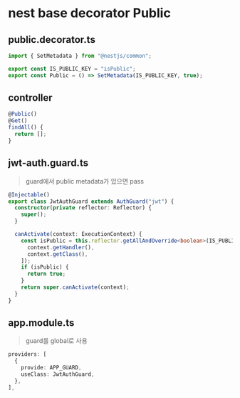 # nest base decorator Public

## public.decorator.ts

```ts
import { SetMetadata } from "@nestjs/common";

export const IS_PUBLIC_KEY = "isPublic";
export const Public = () => SetMetadata(IS_PUBLIC_KEY, true);
```

## controller

```ts
@Public()
@Get()
findAll() {
  return [];
}
```

## jwt-auth.guard.ts

> guard에서 public metadata가 있으면 pass

```ts
@Injectable()
export class JwtAuthGuard extends AuthGuard("jwt") {
  constructor(private reflector: Reflector) {
    super();
  }

  canActivate(context: ExecutionContext) {
    const isPublic = this.reflector.getAllAndOverride<boolean>(IS_PUBLIC_KEY, [
      context.getHandler(),
      context.getClass(),
    ]);
    if (isPublic) {
      return true;
    }
    return super.canActivate(context);
  }
}
```

## app.module.ts

> guard를 global로 사용

```ts
providers: [
  {
    provide: APP_GUARD,
    useClass: JwtAuthGuard,
  },
],
```
